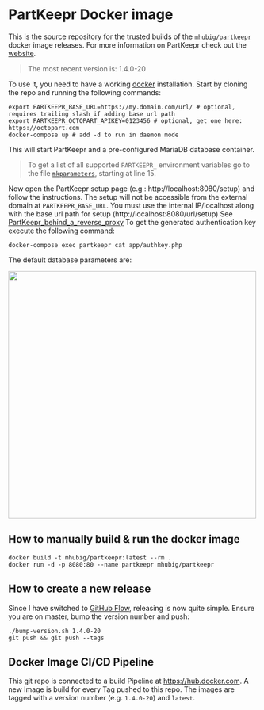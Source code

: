 # PartKeepr Docker image

This is the source repository for the trusted builds of the [`mhubig/partkeepr`][0]
docker image releases. For more information on PartKeepr check out the [website][1].

> The most recent version is: 1.4.0-20

To use it, you need to have a working [docker][2] installation. Start by cloning the
repo and running the following commands:

```shell
export PARTKEEPR_BASE_URL=https://my.domain.com/url/ # optional, requires trailing slash if adding base url path
export PARTKEEPR_OCTOPART_APIKEY=0123456 # optional, get one here: https://octopart.com
docker-compose up # add -d to run in daemon mode
```

This will start PartKeepr and a pre-configured MariaDB database container.

> To get a list of all supported `PARTKEEPR_` environment variables go to the file
> [`mkparameters`][3], starting at line 15.

Now open the PartKeepr setup page (e.g.: http://localhost:8080/setup) and follow the
instructions. The setup will not be accessible from the external domain at `PARTKEEPR_BASE_URL`.
You must use the internal IP/localhost along with the base url path for setup (http://localhost:8080/url/setup) See [PartKeepr_behind_a_reverse_proxy](https://wiki.partkeepr.org/wiki/KB00008:PartKeepr_behind_a_reverse_proxy)
To get the generated authentication key execute the following command:

```shell
docker-compose exec partkeepr cat app/authkey.php
```

The default database parameters are:

<img src="https://raw.githubusercontent.com/mhubig/docker-partkeepr/master/setupdb.png" width="500">

## How to manually build & run the docker image

```shell
docker build -t mhubig/partkeepr:latest --rm .
docker run -d -p 8080:80 --name partkeepr mhubig/partkeepr
```

## How to create a new release

Since I have switched to [GitHub Flow][4], releasing is now quite simple.
Ensure you are on master, bump the version number and push:

```shell
./bump-version.sh 1.4.0-20
git push && git push --tags
```

## Docker Image CI/CD Pipeline

This git repo is connected to a build Pipeline at https://hub.docker.com. A new
Image is build for every Tag pushed to this repo. The images are tagged with a
version number (e.g. `1.4.0-20`) and `latest`.

[0]: https://hub.docker.com/r/mhubig/partkeepr/
[1]: http://www.partkeepr.org
[2]: https://www.docker.com
[3]: https://github.com/mhubig/docker-partkeepr/blob/master/mkparameters#L15
[4]: https://guides.github.com/introduction/flow/
